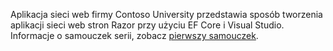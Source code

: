 Aplikacja sieci web firmy Contoso University przedstawia sposób tworzenia aplikacji sieci web stron Razor przy użyciu EF Core i Visual Studio. Informacje o samouczek serii, zobacz [pierwszy samouczek](xref:data/ef-rp/intro).